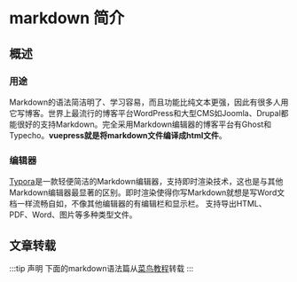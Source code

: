 #  markdown 简介

## 概述

### 用途

Markdown的语法简洁明了、学习容易，而且功能比纯文本更强，因此有很多人用它写博客。世界上最流行的博客平台WordPress和大型CMS如Joomla、Drupal都能很好的支持Markdown。完全采用Markdown编辑器的博客平台有Ghost和Typecho。**vuepress就是将markdown文件编译成html文件**。

### 编辑器

[Typora](https://typora.io/)是一款轻便简洁的Markdown编辑器，支持即时渲染技术，这也是与其他Markdown编辑器最显著的区别。即时渲染使得你写Markdown就想是写Word文档一样流畅自如，不像其他编辑器的有编辑栏和显示栏。
支持导出HTML、PDF、Word、图片等多种类型文件。


## 文章转载

:::tip 声明
下面的markdown语法篇从[菜鸟教程](https://www.runoob.com/markdown/md-tutorial.html)转载
:::
